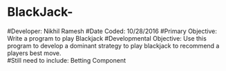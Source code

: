 # BlackJack-
#Developer: Nikhil Ramesh 
#Date Coded: 10/28/2016
#Primary Objective: Write a program to play Blackjack 
#Developmental Objective: Use this program to develop a dominant strategy to play blackjack to recommend a players best move.  
#Still need to include: Betting Component
